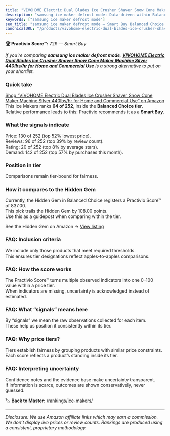 ```yaml
---
title: "VIVOHOME Electric Dual Blades Ice Crusher Shaver Snow Cone Maker Machine Silver 440lbs/hr for Home and Commercial Use"
description: "samsung ice maker defrost mode: Data-driven within Balanced Choice ranking using the Practivio Score™. Positioned by quality, value, demand, findability, momen…"
keywords: ["samsung ice maker defrost mode"]
seo_title: "samsung ice maker defrost mode — Smart Buy Balanced Choice (2025)"
canonicalURL: "/products/vivohome-electric-dual-blades-ice-crusher-shaver-snow-cone-maker-machine-silver-440lbshr-for-home-and-commercial-use-B07FZYS38P/"
---
```


**🏆 Practivio Score™:** 729 — _Smart Buy_


*If you're comparing **samsung ice maker defrost mode**, **[VIVOHOME Electric Dual Blades Ice Crusher Shaver Snow Cone Maker Machine Silver 440lbs/hr for Home and Commercial Use](https://www.amazon.com/dp/B07FZYS38P?tag=practivio-20)** is a strong alternative to put on your shortlist.*
### Quick take
[Shop “VIVOHOME Electric Dual Blades Ice Crusher Shaver Snow Cone Maker Machine Silver 440lbs/hr for Home and Commercial Use” on Amazon](https://www.amazon.com/dp/B07FZYS38P?tag=practivio-20)
This Ice Makers ranks **64 of 252**, inside the **Balanced Choice tier**.  
Relative performance leads to this: Practivio recommends it as a **Smart Buy**.

### What the signals indicate
Price: 130 of 252 (top 52% lowest price).  
Reviews: 96 of 252 (top 39% by review count).  
Rating: 20 of 252 (top 8% by average stars).  
Demand: 142 of 252 (top 57% by purchases this month).

### Position in tier
Comparisons remain tier-bound for fairness.

### How it compares to the Hidden Gem
Currently, the Hidden Gem in Balanced Choice registers a Practivio Score™ of 837.00.  
This pick trails the Hidden Gem by 108.00 points.  
Use this as a guidepost when comparing within the tier.  

See the Hidden Gem on Amazon → [View listing](https://www.amazon.com/dp/B0C32SGKMJ?tag=practivio-20)

### FAQ: Inclusion criteria
We include only those products that meet required thresholds.  
This ensures tier designations reflect apples-to-apples comparisons.

### FAQ: How the score works
The Practivio Score™ turns multiple observed indicators into one 0–100 value within a price tier.  
When indicators are missing, uncertainty is acknowledged instead of estimated.

### FAQ: What “signals” means here
By “signals” we mean the raw observations collected for each item.  
These help us position it consistently within its tier.

### FAQ: Why price tiers?
Tiers establish fairness by grouping products with similar price constraints.  
Each score reflects a product’s standing inside its tier.

### FAQ: Interpreting uncertainty
Confidence notes and the evidence base make uncertainty transparent.  
If information is scarce, outcomes are shown conservatively, never guessed.


🏷️ **Back to Master:** [/rankings/ice-makers/](/rankings/ice-makers/)

---
_Disclosure: We use Amazon affiliate links which may earn a commission. We don’t display live prices or review counts. Rankings are produced using a consistent, proprietary methodology._
